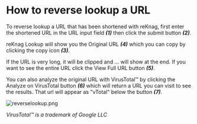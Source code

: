# How to reverse lookup a URL

To reverse lookup a URL that has been shortened with reKnag, first enter the shortened URL in the URL input field **_(1)_** then click the submit button **_(2)_**.

reKnag Lookup will show you the Original URL **_(4)_** which you can copy by clicking the copy icon **_(3)_**.

If the URL is very long, it will be clipped and ... will show at the end. If you want to see the entire URL click the View Full URL button **_(5)_**.

You can also analyze the original URL with VirusTotal™ by clicking the Analyze on VirusTotal button **_(6)_** which will return a URL you can visit to see the results. That url will appear as "vTotal" below the button **_(7)_**.

![reverselookup.png](reverselookup.png)

_VirusTotal™ is a trademark of Google LLC_